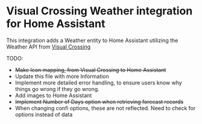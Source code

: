 # Visual Crossing Weather integration for Home Assistant

This integration adds a Weather entity to Home Assistant utilizing the Weather API from [Visual Crossing](https://www.visualcrossing.com/)

TODO:
- ~~Make Icon mapping, from Visual Crossing to Home Assistant~~
- Update this file with more Information
- Implement more detailed error handling, to ensure users know why things go wrong if they go wrong.
- Add images to Home Assistant
- ~~Implement Number of Days option when retrieving forecast records~~
- When changing confi options, these are not reflected. Need to check for options instead of data
